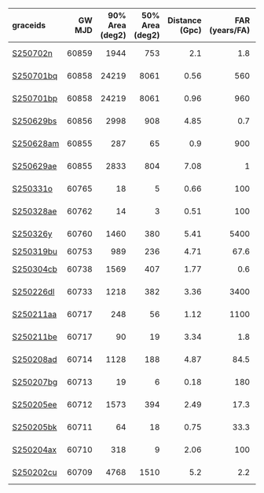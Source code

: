 | graceids                                                          | GW MJD | 90% Area (deg2) | 50% Area (deg2) | Distance (Gpc) | FAR (years/FA) | Mass (M_sol) | trigger       | comments |
| :---------------------------------------------------------------- | -----: | --------------: | --------------: | -------------: | -------------: | -----------: | :------------ | :------- |
| [S250702n](https://gracedb.ligo.org/superevents/S250702n/view/)   |  60859 |            1944 |             753 |            2.1 |            1.8 |           57 | not triggered |          |
| [S250701bq](https://gracedb.ligo.org/superevents/S250701bq/view/) |  60858 |           24219 |            8061 |           0.56 |            560 |           22 | not triggered |          |
| [S250701bp](https://gracedb.ligo.org/superevents/S250701bp/view/) |  60858 |           24219 |            8061 |           0.96 |            960 |           36 | not triggered |          |
| [S250629bs](https://gracedb.ligo.org/superevents/S250629bs/view/) |  60856 |            2998 |             908 |           4.85 |            0.7 |          102 | not triggered |          |
| [S250628am](https://gracedb.ligo.org/superevents/S250628am/view/) |  60855 |             287 |              65 |            0.9 |            900 |           34 | not triggered |          |
| [S250629ae](https://gracedb.ligo.org/superevents/S250629ae/view/) |  60855 |            2833 |             804 |           7.08 |              1 |          146 | not triggered |          |
| [S250331o](https://gracedb.ligo.org/superevents/S250331o/view/)   |  60765 |              18 |               5 |           0.66 |            100 |           30 | not triggered |          |
| [S250328ae](https://gracedb.ligo.org/superevents/S250328ae/view/) |  60762 |              14 |               3 |           0.51 |            100 |           24 | not triggered |          |
| [S250326y](https://gracedb.ligo.org/superevents/S250326y/view/)   |  60760 |            1460 |             380 |           5.41 |           5400 |          190 | not triggered |          |
| [S250319bu](https://gracedb.ligo.org/superevents/S250319bu/view/) |  60753 |             989 |             236 |           4.71 |           67.6 |          162 | triggered     |          |
| [S250304cb](https://gracedb.ligo.org/superevents/S250304cb/view/) |  60738 |            1569 |             407 |           1.77 |            0.6 |           43 | not triggered |          |
| [S250226dl](https://gracedb.ligo.org/superevents/S250226dl/view/) |  60733 |            1218 |             382 |           3.36 |           3400 |          124 | not triggered |          |
| [S250211aa](https://gracedb.ligo.org/superevents/S250211aa/view/) |  60717 |             248 |              56 |           1.12 |           1100 |           41 | not triggered |          |
| [S250211be](https://gracedb.ligo.org/superevents/S250211be/view/) |  60717 |              90 |              19 |           3.34 |            1.8 |           83 | not triggered |          |
| [S250208ad](https://gracedb.ligo.org/superevents/S250208ad/view/) |  60714 |            1128 |             188 |           4.87 |           84.5 |          167 | not triggered |          |
| [S250207bg](https://gracedb.ligo.org/superevents/S250207bg/view/) |  60713 |              19 |               6 |           0.18 |            180 |           11 | not triggered |          |
| [S250205ee](https://gracedb.ligo.org/superevents/S250205ee/view/) |  60712 |            1573 |             394 |           2.49 |           17.3 |           89 | not triggered |          |
| [S250205bk](https://gracedb.ligo.org/superevents/S250205bk/view/) |  60711 |              64 |              18 |           0.75 |           33.3 |           32 | not triggered |          |
| [S250204ax](https://gracedb.ligo.org/superevents/S250204ax/view/) |  60710 |             318 |               9 |           2.06 |            100 |           76 | not triggered |          |
| [S250202cu](https://gracedb.ligo.org/superevents/S250202cu/view/) |  60709 |            4768 |            1510 |            5.2 |            2.2 |          121 | not triggered |          |
